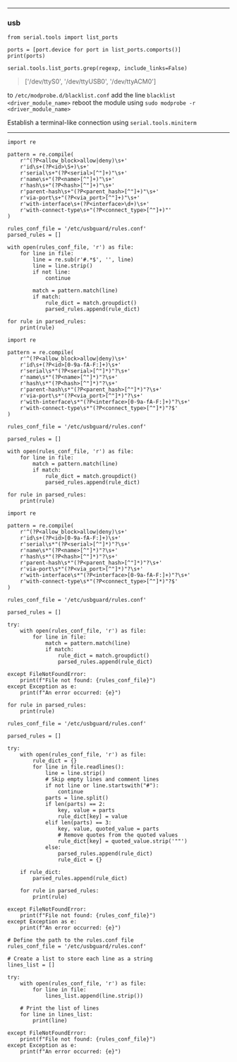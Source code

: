 
<hr>

### usb
```
from serial.tools import list_ports

ports = [port.device for port in list_ports.comports()]
print(ports)
```

```serial.tools.list_ports.grep(regexp, include_links=False)```


> ['/dev/ttyS0', '/dev/ttyUSB0', '/dev/ttyACM0']

to ``` /etc/modprobe.d/blacklist.conf ``` add the line ``` blacklist <driver_module_name> ```
reboot the module using ``` sudo modprobe -r <driver_module_name> ```

Establish a terminal-like connection using ```serial.tools.miniterm```


<hr>

```
import re

pattern = re.compile(
    r'^(?P<allow_block>allow|deny)\s+'
    r'id\s+(?P<id>\S+)\s+'
    r'serial\s+"(?P<serial>[^"]+)"\s+'
    r'name\s+"(?P<name>[^"]+)"\s+'
    r'hash\s+"(?P<hash>[^"]+)"\s+'
    r'parent-hash\s+"(?P<parent_hash>[^"]+)"\s+'
    r'via-port\s+"(?P<via_port>[^"]+)"\s+'
    r'with-interface\s+(?P<interface>\d+)\s+'
    r'with-connect-type\s+"(?P<connect_type>[^"]+)"'
)

rules_conf_file = '/etc/usbguard/rules.conf'
parsed_rules = []

with open(rules_conf_file, 'r') as file:
    for line in file:
        line = re.sub(r'#.*$', '', line)
        line = line.strip()
        if not line:
            continue

        match = pattern.match(line)
        if match:
            rule_dict = match.groupdict()
            parsed_rules.append(rule_dict)

for rule in parsed_rules:
    print(rule)

```



```
import re

pattern = re.compile(
    r'^(?P<allow_block>allow|deny)\s+'
    r'id\s+(?P<id>[0-9a-fA-F:]+)\s+'
    r'serial\s*"(?P<serial>[^"]*)"?\s+'
    r'name\s*"(?P<name>[^"]*)"?\s+'
    r'hash\s*"(?P<hash>[^"]*)"?\s+'
    r'parent-hash\s*"(?P<parent_hash>[^"]*)"?\s+'
    r'via-port\s*"(?P<via_port>[^"]*)"?\s+'
    r'with-interface\s*"(?P<interface>[0-9a-fA-F:]+)"?\s+'
    r'with-connect-type\s*"(?P<connect_type>[^"]*)"?$'
)

rules_conf_file = '/etc/usbguard/rules.conf'

parsed_rules = []

with open(rules_conf_file, 'r') as file:
    for line in file:
        match = pattern.match(line)
        if match:
            rule_dict = match.groupdict()
            parsed_rules.append(rule_dict)

for rule in parsed_rules:
    print(rule)

```


```
import re

pattern = re.compile(
    r'^(?P<allow_block>allow|deny)\s+'
    r'id\s+(?P<id>[0-9a-fA-F:]+)\s+'
    r'serial\s*"(?P<serial>[^"]*)"?\s+'
    r'name\s*"(?P<name>[^"]*)"?\s+'
    r'hash\s*"(?P<hash>[^"]*)"?\s+'
    r'parent-hash\s*"(?P<parent_hash>[^"]*)"?\s+'
    r'via-port\s*"(?P<via_port>[^"]*)"?\s+'
    r'with-interface\s*"(?P<interface>[0-9a-fA-F:]+)"?\s+'
    r'with-connect-type\s*"(?P<connect_type>[^"]*)"?$'
)

rules_conf_file = '/etc/usbguard/rules.conf'

parsed_rules = []

try:
    with open(rules_conf_file, 'r') as file:
        for line in file:
            match = pattern.match(line)
            if match:
                rule_dict = match.groupdict()
                parsed_rules.append(rule_dict)

except FileNotFoundError:
    print(f"File not found: {rules_conf_file}")
except Exception as e:
    print(f"An error occurred: {e}")

for rule in parsed_rules:
    print(rule)

```


```
rules_conf_file = '/etc/usbguard/rules.conf'

parsed_rules = []

try:
    with open(rules_conf_file, 'r') as file:
        rule_dict = {}
        for line in file.readlines():
            line = line.strip()
            # Skip empty lines and comment lines
            if not line or line.startswith("#"):
                continue
            parts = line.split()
            if len(parts) == 2:
                key, value = parts
                rule_dict[key] = value
            elif len(parts) == 3:
                key, value, quoted_value = parts
                # Remove quotes from the quoted values
                rule_dict[key] = quoted_value.strip('""')
            else:
                parsed_rules.append(rule_dict)
                rule_dict = {}

    if rule_dict:
        parsed_rules.append(rule_dict)

    for rule in parsed_rules:
        print(rule)

except FileNotFoundError:
    print(f"File not found: {rules_conf_file}")
except Exception as e:
    print(f"An error occurred: {e}")

```


```
# Define the path to the rules.conf file
rules_conf_file = '/etc/usbguard/rules.conf'

# Create a list to store each line as a string
lines_list = []

try:
    with open(rules_conf_file, 'r') as file:
        for line in file:
            lines_list.append(line.strip())

    # Print the list of lines
    for line in lines_list:
        print(line)

except FileNotFoundError:
    print(f"File not found: {rules_conf_file}")
except Exception as e:
    print(f"An error occurred: {e}")

```

